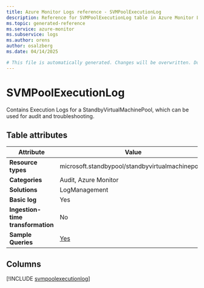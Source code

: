 ```yaml
---
title: Azure Monitor Logs reference - SVMPoolExecutionLog
description: Reference for SVMPoolExecutionLog table in Azure Monitor Logs.
ms.topic: generated-reference
ms.service: azure-monitor
ms.subservice: logs
ms.author: orens
author: osalzberg
ms.date: 04/14/2025

# This file is automatically generated. Changes will be overwritten. Do not change this file directly.
---
```


# SVMPoolExecutionLog

Contains Execution Logs for a StandbyVirtualMachinePool, which can be used for audit and troubleshooting.


## Table attributes

|Attribute|Value|
|---|---|
|**Resource types**|microsoft.standbypool/standbyvirtualmachinepools|
|**Categories**|Audit, Azure Monitor|
|**Solutions**| LogManagement|
|**Basic log**|Yes|
|**Ingestion-time transformation**|No|
|**Sample Queries**|[Yes](/azure/azure-monitor/reference/queries/svmpoolexecutionlog)|



## Columns
  
[!INCLUDE [svmpoolexecutionlog](~/reusable-content/ce-skilling/azure/includes/azure-monitor/reference/tables/svmpoolexecutionlog-include.md)]
